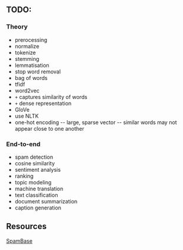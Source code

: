 
## TODO:
### Theory
- prerocessing
 - normalize
 - tokenize
 - stemming
 - lemmatisation
 - stop word removal
- bag of words
- tfidf
- word2vec
 - `+` captures similarity of words
 - `+` dense representation
- GloVe
- use NLTK
- one-hot encoding
 -- large, sparse vector
 -- similar words may not appear close to one another
 

### End-to-end
- spam detection
- cosine similarity
- sentiment analysis
- ranking
- topic modeling
- machine translation
- text classification
- document summarization
- caption generation

## Resources
[SpamBase](http://archive.ics.uci.edu/ml/datasets/Spambase)